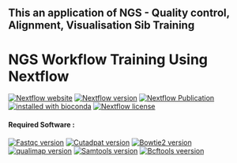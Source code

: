## This an application of NGS - Quality control, Alignment, Visualisation Sib Training
# NGS Workflow Training Using Nextflow
[![Nextflow website](https://img.shields.io/twitter/url/https/nextflowio.svg?colorB=26af64&&label=%40nextflow&style=popout)](https://www.nextflow.io/)    [![Nextflow version](https://img.shields.io/github/release/nextflow-io/nextflow.svg?colorB=26af64&style=popout)](https://github.com/nextflow-io/nextflow/releases/latest) [![Nextflow Publication](https://img.shields.io/badge/Published-Nature%20Biotechnology-26af64.svg?colorB=26af64&style=popout)](https://www.nature.com/articles/nbt.3820) [![installed with bioconda](https://img.shields.io/badge/installed%20with-Anaconda-brightgreen.svg?colorB=26af64&style=popout)](https://www.anaconda.com/) [![Nextflow license](https://img.shields.io/github/license/nextflow-io/nextflow.svg?colorB=26af64&style=popout)](https://github.com/nextflow-io/nextflow/blob/master/COPYING)
 

#### Required Software : 
[![Fastqc version](https://img.shields.io/badge/Fastqc-v0.12.1%20-blue)](https://anaconda.org/bioconda/fastqc)
[![Cutadpat version](https://img.shields.io/badge/Cutadapt-v1.18%20-blue)](https://anaconda.org/bioconda/cutadapt)
[![Bowtie2 version](https://img.shields.io/badge/Bowtie2-v2.2.5%20-blue)](https://anaconda.org/bioconda/bowtie2)
[![qualimap version](https://img.shields.io/badge/Qualimap-v2.2.2a%20-blue)](https://anaconda.org/bioconda/qualimap)
[![Samtools version](https://img.shields.io/badge/Samtools-v1.6%20-blue)](https://anaconda.org/bioconda/samtools)
[![Bcftools veersion](https://img.shields.io/badge/Bcftools-v1.9%20-blue)](https://anaconda.org/bioconda/bcftools)



